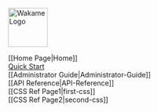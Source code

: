 <span class="float-right"><img src="/axsh/wakame-vdc/wiki/images/wakame-logo.png" alt="Wakame Logo" width="80" height="80"></span>
  
[[Home Page|Home]]  
[Quick Start](Quick-Start)  
[[Administrator Guide|Administrator-Guide]]  
[[API Reference|API-Reference]]  
[[CSS Ref Page1|first-css]]  
[[CSS Ref Page2|second-css]]  
